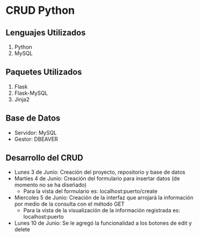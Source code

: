 # CRUD Python

## Lenguajes Utilizados
1. Python
1. MySQL

## Paquetes Utilizados
1. Flask
1. Flask-MySQL
1. Jinja2

## Base de Datos
- Servidor: MySQL
- Gestor: DBEAVER

## Desarrollo del CRUD
- Lunes 3 de Junio: Creación del proyecto, repositorio y base de datos
- Marties 4 de Junio: Creación del formulario para insertar datos (de momento no se ha diseñado)
    - Para la vista del formulario es: localhost:puerto/create
- Miercoles 5 de Junio: Creación de la interfaz que arrojará la información por medio de la consulta con el método GET
    - Para la vista de la visualización de la información registrada es: localhost:puerto
- Lunes 10 de Junio: Se le agregó la funcionalidad a los botones de edit y delete